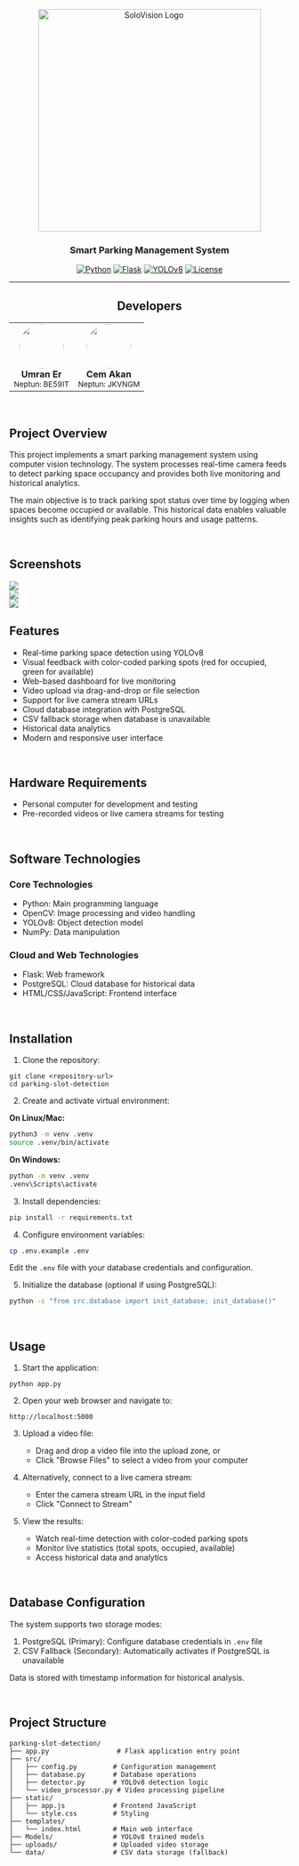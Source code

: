 <div align="center">
  <img src="static/logo.png" alt="SoloVision Logo" width="400"/>

### Smart Parking Management System

[![Python](https://img.shields.io/badge/Python-3.8+-blue.svg)](https://www.python.org)
[![Flask](https://img.shields.io/badge/Flask-3.0-green.svg)](https://flask.palletsprojects.com)
[![YOLOv8](https://img.shields.io/badge/YOLOv8-Ultralytics-orange.svg)](https://github.com/ultralytics/ultralytics)
[![License](https://img.shields.io/badge/License-MIT-yellow.svg)](LICENSE)

</div>

---

<div align="center">

## Developers

<table>
  <tr>
    <td align="center">
      <img src="static/developers/umran_thumb.png" width="80" style="border-radius: 50%;"/><br />
      <b>Umran Er</b><br />
      <sub>Neptun: BE59IT</sub>
    </td>
    <td align="center">
      <img src="static/developers/cem_thumb.png" width="80" style="border-radius: 50%;"/><br />
      <b>Cem Akan</b><br />
      <sub>Neptun: JKVNGM</sub>
    </td>
  </tr>
</table>

</div>

<br/>

## Project Overview

This project implements a smart parking management system using computer vision technology. The system processes real-time camera feeds to detect parking space occupancy and provides both live monitoring and historical analytics.

The main objective is to track parking spot status over time by logging when spaces become occupied or available. This historical data enables valuable insights such as identifying peak parking hours and usage patterns.

<br/>

## Screenshots

 <img src="static/screenshots/s1.png"/>

 <br/>

 <img src="static/screenshots/s2.png"/>

 <br/>

 <img src="static/screenshots/s3.png">

 <br/>

## Features

- Real-time parking space detection using YOLOv8
- Visual feedback with color-coded parking spots (red for occupied, green for available)
- Web-based dashboard for live monitoring
- Video upload via drag-and-drop or file selection
- Support for live camera stream URLs
- Cloud database integration with PostgreSQL
- CSV fallback storage when database is unavailable
- Historical data analytics
- Modern and responsive user interface

<br/>

## Hardware Requirements

- Personal computer for development and testing
- Pre-recorded videos or live camera streams for testing

<br/>

## Software Technologies

### Core Technologies

- Python: Main programming language
- OpenCV: Image processing and video handling
- YOLOv8: Object detection model
- NumPy: Data manipulation

### Cloud and Web Technologies

- Flask: Web framework
- PostgreSQL: Cloud database for historical data
- HTML/CSS/JavaScript: Frontend interface

<br/>

## Installation

1. Clone the repository:

```
git clone <repository-url>
cd parking-slot-detection
```

2. Create and activate virtual environment:

**On Linux/Mac:**

```bash
python3 -m venv .venv
source .venv/bin/activate
```

**On Windows:**

```cmd
python -m venv .venv
.venv\Scripts\activate
```

3. Install dependencies:

```bash
pip install -r requirements.txt
```

4. Configure environment variables:

```bash
cp .env.example .env
```

Edit the `.env` file with your database credentials and configuration.

5. Initialize the database (optional if using PostgreSQL):

```bash
python -c "from src.database import init_database; init_database()"
```

<br/>

## Usage

1. Start the application:

```
python app.py
```

2. Open your web browser and navigate to:

```
http://localhost:5000
```

3. Upload a video file:

   - Drag and drop a video file into the upload zone, or
   - Click "Browse Files" to select a video from your computer

4. Alternatively, connect to a live camera stream:

   - Enter the camera stream URL in the input field
   - Click "Connect to Stream"

5. View the results:
   - Watch real-time detection with color-coded parking spots
   - Monitor live statistics (total spots, occupied, available)
   - Access historical data and analytics

<br/>

## Database Configuration

The system supports two storage modes:

1. PostgreSQL (Primary): Configure database credentials in `.env` file
2. CSV Fallback (Secondary): Automatically activates if PostgreSQL is unavailable

Data is stored with timestamp information for historical analysis.

<br/>

## Project Structure

```
parking-slot-detection/
├── app.py                 # Flask application entry point
├── src/
│   ├── config.py         # Configuration management
│   ├── database.py       # Database operations
│   ├── detector.py       # YOLOv8 detection logic
│   └── video_processor.py # Video processing pipeline
├── static/
│   ├── app.js            # Frontend JavaScript
│   └── style.css         # Styling
├── templates/
│   └── index.html        # Main web interface
├── Models/               # YOLOv8 trained models
├── uploads/              # Uploaded video storage
└── data/                 # CSV data storage (fallback)
```
